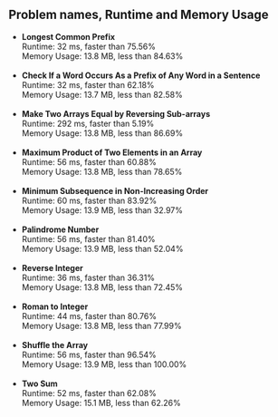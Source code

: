 <h2>Problem names, Runtime and Memory Usage</h2>
<ul>
  <li><strong>Longest Common Prefix</strong>
    <br> Runtime: 32 ms, faster than 75.56%
    <br> Memory Usage: 13.8 MB, less than 84.63% </li><br>
  
  <li><strong>Check If a Word Occurs As a Prefix of Any Word in a Sentence</strong>
    <br> Runtime: 32 ms, faster than 62.18% 
    <br> Memory Usage: 13.7 MB, less than 82.58% </li><br>
  
  <li><strong>Make Two Arrays Equal by Reversing Sub-arrays</strong>
    <br> Runtime: 292 ms, faster than 5.19%
    <br> Memory Usage: 13.8 MB, less than 86.69% </li><br>
  
  <li><strong>Maximum Product of Two Elements in an Array</strong>
    <br> Runtime: 56 ms, faster than 60.88%
    <br> Memory Usage: 13.8 MB, less than 78.65% </li><br>
  
  <li><strong>Minimum Subsequence in Non-Increasing Order</strong>
    <br> Runtime: 60 ms, faster than 83.92%
    <br> Memory Usage: 13.9 MB, less than 32.97% </li><br>
  
  <li><strong>Palindrome Number</strong>
    <br> Runtime: 56 ms, faster than 81.40%
    <br> Memory Usage: 13.9 MB, less than 52.04% </li><br>
  
  <li><strong>Reverse Integer</strong>
    <br> Runtime: 36 ms, faster than 36.31%
    <br> Memory Usage: 13.8 MB, less than 72.45% </li><br>
  
  <li><strong>Roman to Integer</strong>
    <br> Runtime: 44 ms, faster than 80.76%
    <br> Memory Usage: 13.8 MB, less than 77.99% </li><br>
  
  <li><strong>Shuffle the Array</strong>
    <br> Runtime: 56 ms, faster than 96.54%
    <br> Memory Usage: 13.9 MB, less than 100.00% </li><br>
  
  <li><strong>Two Sum</strong>
    <br> Runtime: 52 ms, faster than 62.08%
    <br> Memory Usage: 15.1 MB, less than 62.26%</li><br>
  </ul>
